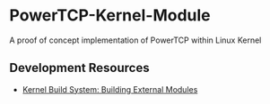 # PowerTCP-Kernel-Module
A proof of concept implementation of PowerTCP within Linux Kernel

## Development Resources
 - [Kernel Build System: Building External Modules](https://www.kernel.org/doc/html/latest/kbuild/modules.html)
